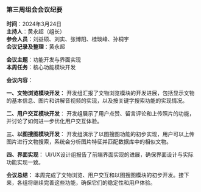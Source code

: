 ### 第三周组会会议纪要

**时间**：2024年3月24日  
**主持人**：黄永超（组长）  
**参会人员**：刘益硕、刘实、张博阳、桂琰峰、孙桐宇  
**会议记录及整理**：黄永超  

**会议主题**：功能开发与界面实现  
**本周任务**：核心功能模块开发  

**会议内容**：

**一、文物浏览模块开发**：
开发组汇报了文物浏览模块的开发进展，包括显示文物的基本信息、图片和讲解音视频的实现，以及按关键字搜索功能的实现情况。

**二、用户交互模块开发**：
开发组展示了用户点赞、留言评论和上传照片的功能，并讨论了如何进一步优化用户交互体验。

**三、以图搜图模块开发**：
开发组演示了以图搜图功能的初步实现，用户可以上传图片进行文物搜索，系统会分析图片特征并匹配数据库中的相似文物。

**四、界面实现**：
UI/UX设计组报告了前端界面实现的进展，确保界面设计与实际功能实现一致。

**会议总结**：
本周完成了文物浏览、用户交互和以图搜图模块的初步开发。接下来，各组将继续完善这些功能，确保它们的稳定性和用户体验。

